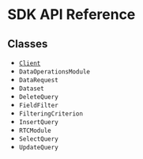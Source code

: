 
# SDK API Reference

## Classes
* [`Client`](client.md)
* `DataOperationsModule`
* `DataRequest`
* `Dataset`
* `DeleteQuery`
* `FieldFilter`
* `FilteringCriterion`
* `InsertQuery`
* `RTCModule`
* `SelectQuery`
* `UpdateQuery`
